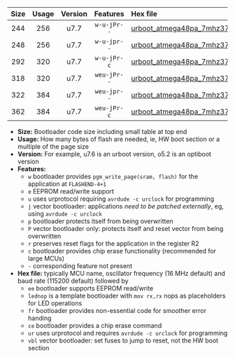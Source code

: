|Size|Usage|Version|Features|Hex file|
|:-:|:-:|:-:|:-:|:--|
|244|256|u7.7|`w-u-jPr--`|[urboot_atmega48pa_7mhz3728_57600bps_lednop_ur_vbl.hex](https://raw.githubusercontent.com/stefanrueger/urboot.hex/main/mcus/atmega48pa/fcpu_7mhz3728/57600_bps/urboot_atmega48pa_7mhz3728_57600bps_lednop_ur_vbl.hex)|
|248|256|u7.7|`w-u-jpr--`|[urboot_atmega48pa_7mhz3728_57600bps_lednop_fr_ur_vbl.hex](https://raw.githubusercontent.com/stefanrueger/urboot.hex/main/mcus/atmega48pa/fcpu_7mhz3728/57600_bps/urboot_atmega48pa_7mhz3728_57600bps_lednop_fr_ur_vbl.hex)|
|292|320|u7.7|`w-u-jPr-c`|[urboot_atmega48pa_7mhz3728_57600bps_lednop_fr_ce_ur_vbl.hex](https://raw.githubusercontent.com/stefanrueger/urboot.hex/main/mcus/atmega48pa/fcpu_7mhz3728/57600_bps/urboot_atmega48pa_7mhz3728_57600bps_lednop_fr_ce_ur_vbl.hex)|
|318|320|u7.7|`weu-jPr--`|[urboot_atmega48pa_7mhz3728_57600bps_ee_lednop_ur_vbl.hex](https://raw.githubusercontent.com/stefanrueger/urboot.hex/main/mcus/atmega48pa/fcpu_7mhz3728/57600_bps/urboot_atmega48pa_7mhz3728_57600bps_ee_lednop_ur_vbl.hex)|
|322|384|u7.7|`weu-jpr--`|[urboot_atmega48pa_7mhz3728_57600bps_ee_lednop_fr_ur_vbl.hex](https://raw.githubusercontent.com/stefanrueger/urboot.hex/main/mcus/atmega48pa/fcpu_7mhz3728/57600_bps/urboot_atmega48pa_7mhz3728_57600bps_ee_lednop_fr_ur_vbl.hex)|
|362|384|u7.7|`weu-jPr-c`|[urboot_atmega48pa_7mhz3728_57600bps_ee_lednop_fr_ce_ur_vbl.hex](https://raw.githubusercontent.com/stefanrueger/urboot.hex/main/mcus/atmega48pa/fcpu_7mhz3728/57600_bps/urboot_atmega48pa_7mhz3728_57600bps_ee_lednop_fr_ce_ur_vbl.hex)|

- **Size:** Bootloader code size including small table at top end
- **Usage:** How many bytes of flash are needed, ie, HW boot section or a multiple of the page size
- **Version:** For example, u7.6 is an urboot version, o5.2 is an optiboot version
- **Features:**
  + `w` bootloader provides `pgm_write_page(sram, flash)` for the application at `FLASHEND-4+1`
  + `e` EEPROM read/write support
  + `u` uses urprotocol requiring `avrdude -c urclock` for programming
  + `j` vector bootloader: applications *need to be patched externally*, eg, using `avrdude -c urclock`
  + `p` bootloader protects itself from being overwritten
  + `P` vector bootloader only: protects itself and reset vector from being overwritten
  + `r` preserves reset flags for the application in the register R2
  + `c` bootloader provides chip erase functionality (recommended for large MCUs)
  + `-` corresponding feature not present
- **Hex file:** typically MCU name, oscillator frequency (16 MHz default) and baud rate (115200 default) followed by
  + `ee` bootloader supports EEPROM read/write
  + `lednop` is a template bootloader with `mov rx,rx` nops as placeholders for LED operations
  + `fr` bootloader provides non-essential code for smoother error handing
  + `ce` bootloader provides a chip erase command
  + `ur` uses urprotocol and requires `avrdude -c urclock` for programming
  + `vbl` vector bootloader: set fuses to jump to reset, not the HW boot section
